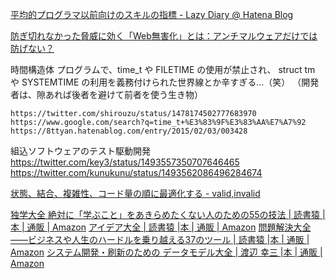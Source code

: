 
[平均的プログラマ以前向けのスキルの指標 - Lazy Diary @ Hatena Blog](https://satob.hatenablog.com/entry/2018/10/26/012245#fn-eb59eb33)

[防ぎ切れなかった脅威に効く「Web無害化」とは：アンチマルウェアだけでは防げない？](https://members.techtarget.itmedia.co.jp/tt/members/2203/01/news01.html)


時間構造体
	プログラムで、time_t や FILETIME の使用が禁止され、
	struct tm や SYSTEMTIME の利用を義務付けられた世界線とか辛すぎる…（笑）
	（開発者は、隙あれば後者を避けて前者を使う生き物）
	
	https://twitter.com/shirouzu/status/1478174502777683970
	https://www.google.com/search?q=time_t+%E3%83%9F%E3%83%AA%E7%A7%92
	https://8ttyan.hatenablog.com/entry/2015/02/03/003428

組込ソフトウェアのテスト駆動開発
	https://twitter.com/key3/status/1493557350707646465
	https://twitter.com/kunukunu/status/1493562086496284674

[状態、結合、複雑性、コード量の順に最適化する - valid,invalid](https://ohbarye.hatenablog.jp/entry/2022/01/31/state-coupling-complexity-code)


[独学大全 絶対に「学ぶこと」をあきらめたくない人のための55の技法 | 読書猿 |本 | 通販 | Amazon](https://www.amazon.co.jp/dp/4478108536)
[アイデア大全 | 読書猿 |本 | 通販 | Amazon](https://www.amazon.co.jp/dp/4894517450)
[問題解決大全――ビジネスや人生のハードルを乗り越える37のツール | 読書猿 |本 | 通販 | Amazon](https://www.amazon.co.jp/dp/4894517809)
[システム開発・刷新のための データモデル大全 | 渡辺 幸三 |本 | 通販 | Amazon](https://www.amazon.co.jp/dp/4534057776)
